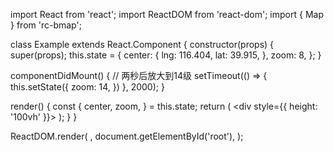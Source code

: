 import React from 'react';
import ReactDOM from 'react-dom';
import { Map } from 'rc-bmap';

class Example extends React.Component {
  constructor(props) {
    super(props);
    this.state = {
      center: {
        lng: 116.404,
        lat: 39.915,
      },
      zoom: 8, 
    };
  }

  componentDidMount() {
    // 两秒后放大到14级
    setTimeout(() => {
      this.setState({
        zoom: 14,
      })
    }, 2000);
  }

  render() {
    const {
      center, zoom,
    } = this.state;
    return (
      <div style={{ height: '100vh' }}>
        <Map
          ak="WAeVpuoSBH4NswS30GNbCRrlsmdGB5Gv"
          center={center}
          zoom={zoom}
          scrollWheelZoom
        >
        </Map>
      </div>
    );
  }
}

ReactDOM.render(
  <Example />,
  document.getElementById('root'),
);
